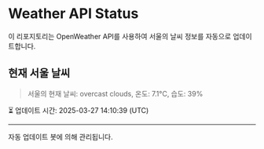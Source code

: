 
# Weather API Status

이 리포지토리는 OpenWeather API를 사용하여 서울의 날씨 정보를 자동으로 업데이트합니다.

## 현재 서울 날씨
> 서울의 현재 날씨: overcast clouds, 온도: 7.1°C, 습도: 39%

⏳ 업데이트 시간: 2025-03-27 14:10:39 (UTC)

---
자동 업데이트 봇에 의해 관리됩니다.
